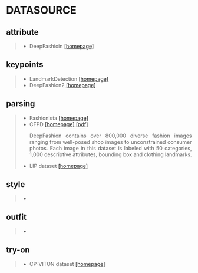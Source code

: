 # DATASOURCE

## attribute
> * DeepFashioin [[homepage]](http://mmlab.ie.cuhk.edu.hk/projects/DeepFashion.html)
## keypoints
> * LandmarkDetection [[homepage]](http://mmlab.ie.cuhk.edu.hk/projects/DeepFashion/LandmarkDetection.html)
> * DeepFashion2 [[homepage]](https://github.com/switchablenorms/DeepFashion2)
## parsing
> * Fashionista [[homepage]](http://vision.is.tohoku.ac.jp/~kyamagu/research/clothing_parsing/)
> * CFPD [[homepage]]() [[pdf]](https://liusi-group.com/pdf/Fashion%20Parsing%20With%20Weak%20Color-Category%20Labels.pdf)<p align="justify">DeepFashion contains over 800,000 diverse fashion images ranging from well-posed shop images to unconstrained consumer photos. Each image in this dataset is labeled with 50 categories, 1,000 descriptive attributes, bounding box and clothing landmarks.</p>
> * LIP dataset [[homepage]](http://sysu-hcp.net/lip/) <p align="justify">
## style
> *
## outfit
> *
## try-on
> * CP-VITON dataset [[homepage]](https://github.com/ChanningPing/Fashion_Attribute_Editing)
